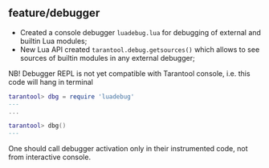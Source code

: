 ## feature/debugger

* Created a console debugger `luadebug.lua` for debugging of external and
  builtin Lua modules;
* New Lua API created `tarantool.debug.getsources()` which allows
  to see sources of builtin modules in any external debugger;

NB! Debugger REPL is not yet compatible with Tarantool console, i.e. this
code will hang in terminal

```lua
tarantool> dbg = require 'luadebug'
---
...

tarantool> dbg()
---
```
One should call debugger activation only in their instrumented code, not
from interactive console.
